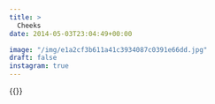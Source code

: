 ```yaml
---
title: >
  Cheeks
date: 2014-05-03T23:04:49+00:00

image: "/img/e1a2cf3b611a41c3934087c0391e66dd.jpg"
draft: false
instagram: true
---
```


{{<photo src="/img/e1a2cf3b611a41c3934087c0391e66dd.jpg">}}
